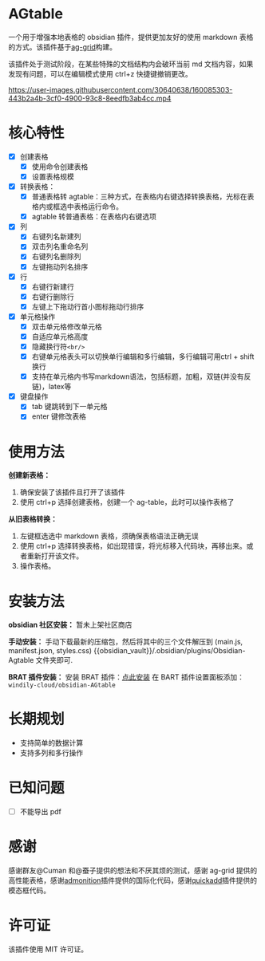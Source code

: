 # AGtable

一个用于增强本地表格的 obsidian 插件，提供更加友好的使用 markdown 表格的方式。该插件基于[ag-grid](https://github.com/ag-grid/ag-grid)构建。

该插件处于测试阶段，在某些特殊的文档结构内会破环当前 md 文档内容，如果发现有问题，可以在编辑模式使用 ctrl+z 快捷键撤销更改。

https://user-images.githubusercontent.com/30640638/160085303-443b2a4b-3cf0-4900-93c8-8eedfb3ab4cc.mp4

# 核心特性

- [x] 创建表格
  - [x] 使用命令创建表格
  - [x] 设置表格规模
- [x] 转换表格：
  - [x] 普通表格转 agtable：三种方式，在表格内右键选择转换表格，光标在表格内或框选中表格运行命令。
  - [x] agtable 转普通表格：在表格内右键选项
- [x] 列
  - [x] 右键列名新建列
  - [x] 双击列名重命名列
  - [x] 右键列名删除列
  - [x] 左键拖动列名排序
- [x] 行
  - [x] 右键行新建行
  - [x] 右键行删除行
  - [x] 左键上下拖动行首小图标拖动行排序
- [x] 单元格操作
  - [x] 双击单元格修改单元格
  - [x] 自适应单元格高度
  - [x] 隐藏换行符`<br/>`
  - [x] 右键单元格表头可以切换单行编辑和多行编辑，多行编辑可用ctrl + shift换行
  - [x] 支持在单元格内书写markdown语法，包括标题，加粗，双链(并没有反链)，latex等
- [x] 键盘操作
  - [x] tab 键跳转到下一单元格
  - [x] enter 键修改表格

# 使用方法

**创建新表格：**

1. 确保安装了该插件且打开了该插件
2. 使用 ctrl+p 选择创建表格，创建一个 ag-table，此时可以操作表格了

**从旧表格转换：**

1. 左键框选选中 markdown 表格，须确保表格语法正确无误
2. 使用 ctrl+p 选择转换表格，如出现错误，将光标移入代码块，再移出来。或者重新打开该文件。
3. 操作表格。

# 安装方法

**obsidian 社区安装：**
暂未上架社区商店

**手动安装：**
手动下载最新的压缩包，然后将其中的三个文件解压到 (main.js, manifest.json, styles.css) {{obsidian_vault}}/.obsidian/plugins/Obsidian-Agtable 文件夹即可.

**BRAT 插件安装：**
安装 BRAT 插件：[点此安装](https://github.com/TfTHacker/obsidian42-brat)
在 BART 插件设置面板添加：`windily-cloud/obsidian-AGtable`

# 长期规划

- 支持简单的数据计算
- 支持多列和多行操作

# 已知问题

- [ ] 不能导出 pdf

# 感谢

感谢群友@Cuman 和@蚕子提供的想法和不厌其烦的测试，感谢 ag-grid 提供的高性能表格，感谢[admonition](https://github.com/valentine195/obsidian-admonition)插件提供的国际化代码，感谢[quickadd](https://github.com/chhoumann/quickadd)插件提供的模态框代码。

# 许可证

该插件使用 MIT 许可证。
